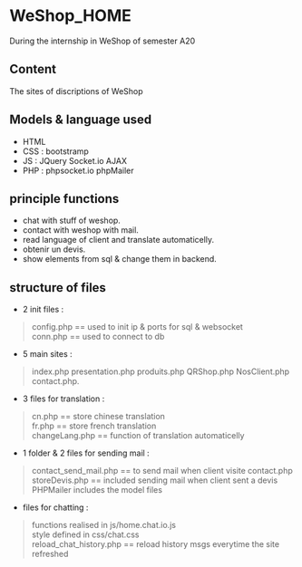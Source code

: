 # WeShop_HOME
During the internship in WeShop of semester A20

## Content
The sites of discriptions of WeShop

## Models & language used
* HTML  
* CSS : bootstramp	 
* JS : JQuery Socket.io AJAX  
* PHP : phpsocket.io phpMailer  

## principle functions
* chat with stuff of weshop.  
* contact with weshop with mail.  
* read language of client and translate automaticelly.  
* obtenir un devis.  
* show elements from sql & change them in backend.  

## structure of files
* 2 init files :  
> config.php == used to init ip & ports for sql & websocket  
> conn.php == used to connect to db  
* 5 main sites :  
> index.php	presentation.php	produits.php	QRShop.php	NosClient.php	contact.php.  
* 3 files for translation :  
> cn.php == store chinese translation  
> fr.php == store french translation  
> changeLang.php == function of translation automaticelly  
* 1 folder & 2 files for sending mail :  
> contact_send_mail.php == to send mail when client visite contact.php  
> storeDevis.php == included sending mail when client sent a devis  
> PHPMailer includes the model files  
* files for chatting :   
> functions realised in js/home.chat.io.js  
> style defined in css/chat.css  
> reload_chat_history.php == reload history msgs everytime the site refreshed   
